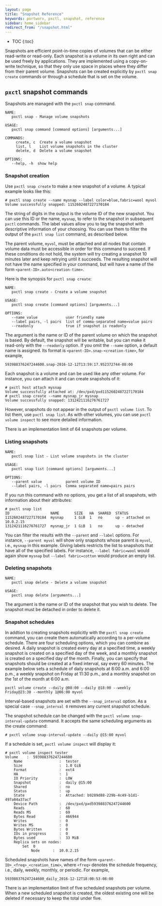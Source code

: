 ```yaml
---
layout: page
title: "Snapshot Reference"
keywords: portworx, pxctl, snapshot, reference
sidebar: home_sidebar
redirect_from: "/snapshot.html"
---
```


* TOC
{:toc}

Snapshots are efficient point-in-time copies of volumes that can
be either read-write or read-only.  Each snapshot is a volume in its
own right and can be used freely by applications.  They are implemented
using a copy-on-write technique, so that they only use space in places
where they differ from their parent volume.  Snapshots can be created
explicitly by `pxctl snap create` commands or through a schedule that
is set on the volume.

## `pxctl` snapshot commands

Snapshots are managed with the `pxctl snap` command.

```
NAME:
   pxctl snap - Manage volume snapshots

USAGE:
   pxctl snap command [command options] [arguments...]

COMMANDS:
     create, c  Create a volume snapshot
     list, l    List volume snapshots in the cluster
     delete, d  Delete a volume snapshot

OPTIONS:
   --help, -h  show help
```

### Snapshot creation
Use `pxctl snap create` to make a new snapshot of a volume.
A typical example looks like this:

```
# pxctl snap create --name mysnap --label color=blue,fabric=wool myvol
Volume successfully snapped: 1152602487227170184
```
The string of digits in the output is the volume ID of the new
snapshot.  You can use this ID or the name, `mysnap`, to refer
to the snapshot in subsequent `pxctl` commands.  The label values
allow you to tag the snapshot with descriptive information of
your choosing.  You can use them to filter the output of the
`pxctl snap list` command, as described below.

The parent volume, `myvol`, must be attached and all nodes that
contain volume data must be accessible in order for this command
to succeed.  If these conditions do not hold, the system will try
creating a snapshot 10 minutes later and keep retrying until it
succeeds.  The resulting snapshot will not have the name specified
in your command, but will have a name of the form
`<parent-ID>.auto<creation-time>`.

Here is the synopsis for `pxctl snap create`:

```
NAME:
   pxctl snap create - Create a volume snapshot

USAGE:
   pxctl snap create [command options] [arguments...]

OPTIONS:
   --name value             user friendly name
   --label pairs, -l pairs  list of comma-separated name=value pairs
   --readonly               true if snapshot is readonly
```

The argument is the name or ID of the parent volume on which
the snapshot is based.  By default, the snapshot will be writable,
but you can make it read-only with the `--readonly` option.  If
you omit the `--name` option, a default name is assigned.  Its
format is `<parent-ID>.snap-<creation-time>`, for example,

```
593988376247244600.snap-2016-12-12T13:59:17.952372744-08:00
```

Each snapshot is a volume and can be used like any other volume.
For instance, you can attach it and can create snapshots of it:

```
# pxctl host attach mysnap
Volume successfully attached at: /dev/pxd/pxd1152602487227170184
# pxctl snap create --name mysnap_jr mysnap
Volume successfully snapped: 1312421116276761727
```

However, snapshots do not appear in the output of `pxctl volume list`.
To list them, use `pxctl snap list`. As with other volumes, you can
use `pxctl volume inspect` to see more detailed information.

There is an implementation limit of 64 snapshots per volume.

### Listing snapshots

```
NAME:
   pxctl snap list - List volume snapshots in the cluster

USAGE:
   pxctl snap list [command options] [arguments...]

OPTIONS:
   --parent value           parent volume ID
   --label pairs, -l pairs  Comma separated name=pairs pairs
```

If you run this command with no options, you get a list of all snapshots,
with information about their attributes:

```
# pxctl snap list
ID                   NAME       SIZE   HA  SHARED  STATUS
1152602487227170184  mysnap     1 GiB  1   no      up - attached on 10.0.2.15
1312421116276761727  mysnap_jr  1 GiB  1   no      up - detached
```

You can filter the results with the `--parent` and `--label`
options.  For instance, `--parent myvol` will show only snapshots
whose parent is `myvol`, i.e., `mysnap` in this example.  Giving
labels restricts the list to snapshots that have all of the
specified labels.  For instance, `--label fabric=wool` would
again show `mysnap` but `--label fabric=cotton` would produce
an empty list.

### Deleting snapshots

```
NAME:
   pxctl snap delete - Delete a volume snapshot

USAGE:
   pxctl snap delete [arguments...]
```

The argument is the name or ID of the snapshot that you wish to delete.
The snapshot must be detached in order to delete it.

### Snapshot schedules

In addtion to creating snapshots explicitly with the ``pxctl snap
create`` command, you can create them automatically according to a
per-volume schedule.  There are four scheduling options, which you
can combine as desired.  A daily snapshot is created every day at
a specified time, a weekly snapshot is created on a specified day
of the week, and a monthly snapshot is created on a specified day
of the month.  Finally, you can specify that snapshots should be
created at a fixed interval, say every 60 minutes.  The example below
sets a schedule of daily snapshots at 8:00 a.m. and 6:00 p.m., a
weekly snapshot on Friday at 11:30 p.m., and a monthly snapshot on
the 1st of the month at 6:00 a.m.

```
pxctl volume create --daily @08:00 --daily @18:00 --weekly Friday@23:30 --monthly 1@06:00 myvol
```

Interval-based snapshots are set with the `--snap_interval` option.
As a special case `--snap_interval 0` removes any current snapshot
schedule.

The snapshot schedule can be changed with the
`pxctl volume snap-interval-update` command.  It accepts the
same scheduling arguments as the create command:

```
# pxctl volume snap-interval-update --daily @15:00 myvol
```

If a schedule is set, `pxctl volume inspect` will display it:

```
# pxctl volume inspect tester
Volume    :  593988376247244600
    Name                 :  tester
    Size                 :  1.0 GiB
    Format               :  ext4
    HA                   :  1
    IO Priority          :  LOW
    Snapshot             :  daily @15:00
    Shared               :  no
    Status               :  up
    State                :  Attached: b9289d88-229b-4c49-b1d1-497a84a37acf
    Device Path          :  /dev/pxd/pxd593988376247244600
    Reads                :  60
    Reads MS             :  69
    Bytes Read           :  466944
    Writes               :  0
    Writes MS            :  0
    Bytes Written        :  0
    IOs in progress      :  0
    Bytes used           :  33 MiB
    Replica sets on nodes:
        Set  0
            Node      :  10.0.2.15
```

Scheduled snapshots have names of the form
`<parent-ID>_<freq>_<creation_time>`, where `<freq>` denotes
the schedule frequency, i.e., daily, weekly, monthly, or
periodic.  For example,

```
593988376247244600_daily_2016-12-12T18:00:53-08:00
```

There is an implementation limit of five scheduled snapshots per
volume.  When a new scheduled snapshot is created, the oldest
existing one will be deleted if necessary to keep the total
under five.
